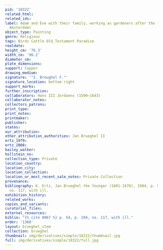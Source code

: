 ```yaml
---
pid: '18322'
related_html: 
related_ids: 
label: Adam and Eve with their family, working as gardeners after the fall (Christie&apos;s,
  Amsterdam)
object_type: Painting
genre: Religious
tags: Birds Cattle Old_Testament Paradise
realdate: 
height_cm: '76.3'
width_cm: '96.2'
diameter_cm: 
plate_dimensions: 
support: Copper
drawing_medium: 
signature: '"I. Breughel F."'
signature_location: bottom right
support_marks: 
further_inscription: 
collaborators: Hans III Jordaens (1590–1643)
collaborator_notes: 
collectors_patrons: 
print_type: 
print_notes: 
printmaker: 
publisher: 
states: 
our_attribution: 
other_attribution_authorities: Jan Brueghel II
ertz_1979: 
ertz_2008: 
bailey_walker: 
hollstein_no: 
collection_type: Private
location_country: 
location_city: 
location_collection: 
location_or_most_recent_sale_notes: Private Collection
provenance: 
bibliography: K. Ertz, Jan Brueghel the Younger (1601-1678), 1984, p. 54, p. 294,
  no. 117, with ill.
exhibition_history: 
related_works: 
copies_and_variants: 
curatorial_files: 
external_resources: 
biblio: "{% cite 8067 %} p. 54, p. 294, no. 117, with ill."
order: '1360'
layout: brueghel_item
collection: brueghel
thumbnail: img/derivatives/simple/18322/thumbnail.jpg
full: img/derivatives/simple/18322/full.jpg
---
```

